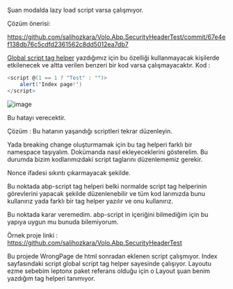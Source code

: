 Şuan modalda lazy load script varsa çalışmıyor.

Çözüm önerisi:

https://github.com/salihozkara/Volo.Abp.SecurityHeaderTest/commit/67e4ef138db76c5cdfd2361562c8dd5012ea7db7

[Global script tag helper](https://github.com/abpframework/abp/pull/16496/files#diff-780060cc19621243a4f319661074649ca9aee2a608604b22e69d21b7b46e80c8) yazdığımız için bu özelliği kullanmayacak kişilerde etkilenecek ve altta verilen benzeri bir kod varsa çalışmayacaktır.
Kod : 
```cs
<script @(1 == 1 ? "Test" : "")>
    alert('Index page!')
</script>
```

![image](https://github.com/salihozkara/MD/assets/58659931/70bde62b-e965-476c-976e-cf2c9cf0d73f)


Bu hatayı verecektir.

Çözüm :
Bu hatanın yaşandığı scriptleri tekrar düzenleyin.


Yada breaking change oluşturmamak için bu tag helperi farklı bir namespace taşıyalım. Dokümanda nasıl ekleyeceklerini gösterelim. Bu durumda bizim kodlarımızdaki script taglarını düzenlememiz gerekir.

Nonce ifadesi sıkıntı çıkarmayacak şekilde. 

Bu noktada abp-script tag helperi belki normalde script tag helperinin görevlerini yapacak şekilde düzenlenebilir ve tüm kod larımızda bunu kullanırız yada farklı bir tag helper yazılır ve onu kullanırız.


Bu noktada karar veremedim.
abp-script in içeriğini bilmediğim için bu yapıya uygun mu bunuda bilemiyorum.

Örnek proje linki : https://github.com/salihozkara/Volo.Abp.SecurityHeaderTest

Bu projede WrongPage de html sonradan eklenen script çalışmıyor. Index sayfasındaki script global script tag helper sayesinde çalışıyor.
Layoutu ezme sebebim leptonx paket referans olduğu için o Layout şuan benim yazdığım tag helperi tanımıyor.
